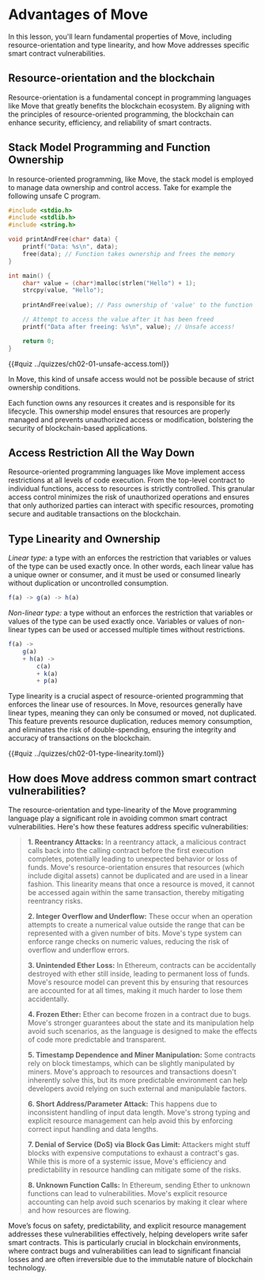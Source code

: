 # Advantages of Move

In this lesson, you'll learn fundamental properties of Move, including resource-orientation and type linearity, and how Move addresses specific smart contract vulnerabilities.

## Resource-orientation and the blockchain

Resource-orientation is a fundamental concept in programming languages like Move that greatly benefits the blockchain ecosystem. By aligning with the principles of resource-oriented programming, the blockchain can enhance security, efficiency, and reliability of smart contracts.

## Stack Model Programming and Function Ownership

In resource-oriented programming, like Move, the stack model is employed to manage data ownership and control access. Take for example the following unsafe C program.

```c
#include <stdio.h>
#include <stdlib.h>
#include <string.h>

void printAndFree(char* data) {
    printf("Data: %s\n", data);
    free(data); // Function takes ownership and frees the memory
}

int main() {
    char* value = (char*)malloc(strlen("Hello") + 1);
    strcpy(value, "Hello");
    
    printAndFree(value); // Pass ownership of 'value' to the function

    // Attempt to access the value after it has been freed
    printf("Data after freeing: %s\n", value); // Unsafe access!

    return 0;
}
```

{{#quiz ../quizzes/ch02-01-unsafe-access.toml}}

In Move, this kind of unsafe access would not be possible because of strict ownership conditions.

Each function owns any resources it creates and is responsible for its lifecycle. This ownership model ensures that resources are properly managed and prevents unauthorized access or modification, bolstering the security of blockchain-based applications.

## Access Restriction All the Way Down

Resource-oriented programming languages like Move implement access restrictions at all levels of code execution. From the top-level contract to individual functions, access to resources is strictly controlled. This granular access control minimizes the risk of unauthorized operations and ensures that only authorized parties can interact with specific resources, promoting secure and auditable transactions on the blockchain.

## Type Linearity and Ownership

*Linear type:* a type with an enforces the restriction that variables or values of the type can be used exactly once. In other words, each linear value has a unique owner or consumer, and it must be used or consumed linearly without duplication or uncontrolled consumption.

```javascript
f(a) -> g(a) -> h(a)
```

*Non-linear type:* a type without an enforces the restriction that variables or values of the type can be used exactly once. Variables or values of non-linear types can be used or accessed multiple times without restrictions.

```javascript
f(a) ->
    g(a)
    + h(a) -> 
        c(a)
        + k(a)
        + p(a)
```

Type linearity is a crucial aspect of resource-oriented programming that enforces the linear use of resources. In Move, resources generally have linear types, meaning they can only be consumed or moved, not duplicated. This feature prevents resource duplication, reduces memory consumption, and eliminates the risk of double-spending, ensuring the integrity and accuracy of transactions on the blockchain.

{{#quiz ../quizzes/ch02-01-type-linearity.toml}}

## How does Move address common smart contract vulnerabilities?

The resource-orientation and type-linearity of the Move programming language play a significant role in avoiding common smart contract vulnerabilities. Here's how these features address specific vulnerabilities:

>**1. Reentrancy Attacks:** In a reentrancy attack, a malicious contract calls back into the calling contract before the first execution completes, potentially leading to unexpected behavior or loss of funds. Move's resource-orientation ensures that resources (which include digital assets) cannot be duplicated and are used in a linear fashion. This linearity means that once a resource is moved, it cannot be accessed again within the same transaction, thereby mitigating reentrancy risks.
>
>**2. Integer Overflow and Underflow:** These occur when an operation attempts to create a numerical value outside the range that can be represented with a given number of bits. Move's type system can enforce range checks on numeric values, reducing the risk of overflow and underflow errors.
>
>**3. Unintended Ether Loss:** In Ethereum, contracts can be accidentally destroyed with ether still inside, leading to permanent loss of funds. Move's resource model can prevent this by ensuring that resources are accounted for at all times, making it much harder to lose them accidentally.
>
>**4. Frozen Ether:** Ether can become frozen in a contract due to bugs. Move's stronger guarantees about the state and its manipulation help avoid such scenarios, as the language is designed to make the effects of code more predictable and transparent.
>
>**5. Timestamp Dependence and Miner Manipulation:** Some contracts rely on block timestamps, which can be slightly manipulated by miners. Move's approach to resources and transactions doesn't inherently solve this, but its more predictable environment can help developers avoid relying on such external and manipulable factors.
>
>**6. Short Address/Parameter Attack:** This happens due to inconsistent handling of input data length. Move's strong typing and explicit resource management can help avoid this by enforcing correct input handling and data lengths.
>
>**7. Denial of Service (DoS) via Block Gas Limit:** Attackers might stuff blocks with expensive computations to exhaust a contract's gas. While this is more of a systemic issue, Move's efficiency and predictability in resource handling can mitigate some of the risks.
>
>**8. Unknown Function Calls:** In Ethereum, sending Ether to unknown functions can lead to vulnerabilities. Move's explicit resource accounting can help avoid such scenarios by making it clear where and how resources are flowing.
>

Move’s focus on safety, predictability, and explicit resource management addresses these vulnerabilities effectively, helping developers write safer smart contracts. This is particularly crucial in blockchain environments, where contract bugs and vulnerabilities can lead to significant financial losses and are often irreversible due to the immutable nature of blockchain technology.
